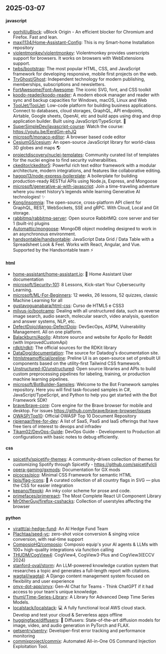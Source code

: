 ## 2025-03-07

#### javascript
* [gorhill/uBlock](https://github.com/gorhill/uBlock): uBlock Origin - An efficient blocker for Chromium and Firefox. Fast and lean.
* [maxi1134/Home-Assistant-Config](https://github.com/maxi1134/Home-Assistant-Config): This is my Smart-home Installation repository
* [violentmonkey/violentmonkey](https://github.com/violentmonkey/violentmonkey): Violentmonkey provides userscripts support for browsers. It works on browsers with WebExtensions support.
* [twbs/bootstrap](https://github.com/twbs/bootstrap): The most popular HTML, CSS, and JavaScript framework for developing responsive, mobile first projects on the web.
* [TryGhost/Ghost](https://github.com/TryGhost/Ghost): Independent technology for modern publishing, memberships, subscriptions and newsletters.
* [FortAwesome/Font-Awesome](https://github.com/FortAwesome/Font-Awesome): The iconic SVG, font, and CSS toolkit
* [koodo-reader/koodo-reader](https://github.com/koodo-reader/koodo-reader): A modern ebook manager and reader with sync and backup capacities for Windows, macOS, Linux and Web
* [ToolJet/ToolJet](https://github.com/ToolJet/ToolJet): Low-code platform for building business applications. Connect to databases, cloud storages, GraphQL, API endpoints, Airtable, Google sheets, OpenAI, etc and build apps using drag and drop application builder. Built using JavaScript/TypeScript. 🚀
* [SuperSimpleDev/javascript-course](https://github.com/SuperSimpleDev/javascript-course): Watch the course: https://youtu.be/EerdGm-ehJQ
* [microsoft/monaco-editor](https://github.com/microsoft/monaco-editor): A browser based code editor
* [CesiumGS/cesium](https://github.com/CesiumGS/cesium): An open-source JavaScript library for world-class 3D globes and maps 🌎
* [projectdiscovery/nuclei-templates](https://github.com/projectdiscovery/nuclei-templates): Community curated list of templates for the nuclei engine to find security vulnerabilities.
* [ckeditor/ckeditor5](https://github.com/ckeditor/ckeditor5): Powerful rich text editor framework with a modular architecture, modern integrations, and features like collaborative editing.
* [hagopj13/node-express-boilerplate](https://github.com/hagopj13/node-express-boilerplate): A boilerplate for building production-ready RESTful APIs using Node.js, Express, and Mongoose
* [microsoft/generative-ai-with-javascript](https://github.com/microsoft/generative-ai-with-javascript): Join a time-traveling adventure where you meet history’s legends while learning Generative AI technologies! ✨
* [Kong/insomnia](https://github.com/Kong/insomnia): The open-source, cross-platform API client for GraphQL, REST, WebSockets, SSE and gRPC. With Cloud, Local and Git storage.
* [rabbitmq/rabbitmq-server](https://github.com/rabbitmq/rabbitmq-server): Open source RabbitMQ: core server and tier 1 (built-in) plugins
* [Automattic/mongoose](https://github.com/Automattic/mongoose): MongoDB object modeling designed to work in an asynchronous environment.
* [handsontable/handsontable](https://github.com/handsontable/handsontable): JavaScript Data Grid / Data Table with a Spreadsheet Look & Feel. Works with React, Angular, and Vue. Supported by the Handsontable team ⚡

#### html
* [home-assistant/home-assistant.io](https://github.com/home-assistant/home-assistant.io): 📘 Home Assistant User documentation
* [microsoft/Security-101](https://github.com/microsoft/Security-101): 8 Lessons, Kick-start Your Cybersecurity Learning.
* [microsoft/ML-For-Beginners](https://github.com/microsoft/ML-For-Beginners): 12 weeks, 26 lessons, 52 quizzes, classic Machine Learning for all
* [gustavoguanabara/html-css](https://github.com/gustavoguanabara/html-css): Curso de HTML5 e CSS3
* [milvus-io/bootcamp](https://github.com/milvus-io/bootcamp): Dealing with all unstructured data, such as reverse image search, audio search, molecular search, video analysis, question and answer systems, NLP, etc.
* [DefectDojo/django-DefectDojo](https://github.com/DefectDojo/django-DefectDojo): DevSecOps, ASPM, Vulnerability Management. All on one platform.
* [Balackburn/Apollo](https://github.com/Balackburn/Apollo): Altstore source and website for Apollo for Reddit (with ImprovedCustomApi)
* [rdkit/rdkit](https://github.com/rdkit/rdkit): The official sources for the RDKit library
* [DataDog/documentation](https://github.com/DataDog/documentation): The source for Datadog's documentation site.
* [htmlstreamofficial/preline](https://github.com/htmlstreamofficial/preline): Preline UI is an open-source set of prebuilt UI components based on the utility-first Tailwind CSS framework.
* [Unstructured-IO/unstructured](https://github.com/Unstructured-IO/unstructured): Open source libraries and APIs to build custom preprocessing pipelines for labeling, training, or production machine learning pipelines.
* [microsoft/BotBuilder-Samples](https://github.com/microsoft/BotBuilder-Samples): Welcome to the Bot Framework samples repository. Here you will find task-focused samples in C#, JavaScript/TypeScript, and Python to help you get started with the Bot Framework SDK!
* [brave/brave-core](https://github.com/brave/brave-core): Core engine for the Brave browser for mobile and desktop. For issues https://github.com/brave/brave-browser/issues
* [OWASP/Top10](https://github.com/OWASP/Top10): Official OWASP Top 10 Document Repository
* [ripienaar/free-for-dev](https://github.com/ripienaar/free-for-dev): A list of SaaS, PaaS and IaaS offerings that have free tiers of interest to devops and infradev
* [Tikam02/DevOps-Guide](https://github.com/Tikam02/DevOps-Guide): DevOps Guide - Development to Production all configurations with basic notes to debug efficiently.

#### css
* [spicetify/spicetify-themes](https://github.com/spicetify/spicetify-themes): A community-driven collection of themes for customizing Spotify through Spicetify - https://github.com/spicetify/cli
* [opera-gaming/gxmods](https://github.com/opera-gaming/gxmods): Documentation for GX mods
* [picocss/pico](https://github.com/picocss/pico): Minimal CSS Framework for semantic HTML
* [lipis/flag-icons](https://github.com/lipis/flag-icons): 🎏 A curated collection of all country flags in SVG — plus the CSS for easier integration
* [kepano/flexoki](https://github.com/kepano/flexoki): An inky color scheme for prose and code.
* [primefaces/primereact](https://github.com/primefaces/primereact): The Most Complete React UI Component Library
* [MrOtherGuy/firefox-csshacks](https://github.com/MrOtherGuy/firefox-csshacks): Collection of userstyles affecting the browser

#### python
* [virattt/ai-hedge-fund](https://github.com/virattt/ai-hedge-fund): An AI Hedge Fund Team
* [Plachtaa/seed-vc](https://github.com/Plachtaa/seed-vc): zero-shot voice conversion & singing voice conversion, with real-time support
* [ComposioHQ/composio](https://github.com/ComposioHQ/composio): Composio equip's your AI agents & LLMs with 100+ high-quality integrations via function calling
* [THUDM/CogView4](https://github.com/THUDM/CogView4): CogView4, CogView3-Plus and CogView3(ECCV 2024)
* [stanford-oval/storm](https://github.com/stanford-oval/storm): An LLM-powered knowledge curation system that researches a topic and generates a full-length report with citations.
* [wagtail/wagtail](https://github.com/wagtail/wagtail): A Django content management system focused on flexibility and user experience
* [onyx-dot-app/onyx](https://github.com/onyx-dot-app/onyx): Gen-AI Chat for Teams - Think ChatGPT if it had access to your team's unique knowledge.
* [thuml/Time-Series-Library](https://github.com/thuml/Time-Series-Library): A Library for Advanced Deep Time Series Models.
* [localstack/localstack](https://github.com/localstack/localstack): 💻 A fully functional local AWS cloud stack. Develop and test your cloud & Serverless apps offline
* [huggingface/diffusers](https://github.com/huggingface/diffusers): 🤗 Diffusers: State-of-the-art diffusion models for image, video, and audio generation in PyTorch and FLAX.
* [getsentry/sentry](https://github.com/getsentry/sentry): Developer-first error tracking and performance monitoring
* [commixproject/commix](https://github.com/commixproject/commix): Automated All-in-One OS Command Injection Exploitation Tool.
